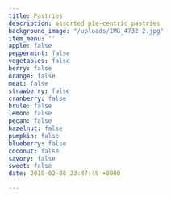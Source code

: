 ```yaml
---
title: Pastries
description: assorted pie-centric pastries
background_image: "/uploads/IMG_4732 2.jpg"
item_menu: ''
apple: false
peppermint: false
vegetables: false
berry: false
orange: false
meat: false
strawberry: false
cranberry: false
brule: false
lemon: false
pecan: false
hazelnut: false
pumpkin: false
blueberry: false
coconut: false
savory: false
sweet: false
date: 2019-02-08 23:47:49 +0000

---
```

